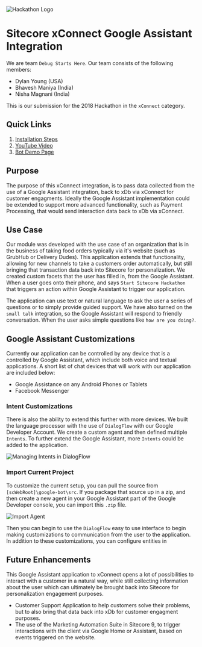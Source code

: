![Hackathon Logo](documentation/images/hackathon.png?raw=true "Hackathon Logo")

# Sitecore xConnect Google Assistant Integration

We are team `Debug Starts Here`.  Our team consists of the following members:

- Dylan Young (USA)
- Bhavesh Maniya (India)
- Nisha Magnani (India)

This is our submission for the 2018 Hackathon in the `xConnect` category.

## Quick Links

1. [Installation Steps](https://github.com/Sitecore-Hackathon/2018-Debug-Starts-Here/tree/master/documentation/Readme.md#Installation)
2. [YouTube Video](https://youtu.be/Yrc4WEUzb5k)
3. [Bot Demo Page](https://bot.dialogflow.com/823e37ff-493e-4757-ad82-d59916e99e55)

## Purpose

The purpose of this xConnect integration, is to pass data collected from the use of a Google Assistant integration, back to xDb via xConnect for customer engagments.  Ideally the Google Assistant implementation could be extended to support more advanced functionality, such as Payment Processing, that would send interaction data back to xDb via xConnect.

## Use Case

Our module was developed with the use case of an organization that is in the business of taking food orders typically via it's website (such as GrubHub or Delivery Dudes).  This application extends that functionality, allowing for new channels to take a customers order automatically, but still bringing that transaction data back into Sitecore for personalization.  We created custom facets that the user has filled in, from the Google Assistant.  When a user goes onto their phone, and says `Start Sitecore Hackathon` that triggers an action within Google Assistant to trigger our application.

The application can use text or natural language to ask the user a series of questions or to simply provide guided support.  We have also turned on the `small talk` integration, so the Google Assistant will respond to friendly conversation.  When the user asks simple questions like `how are you doing?`.

## Google Assistant Customizations

Currently our application can be controlled by any device that is a controlled by Google Assistant, which include both voice and textual applications.  A short list of chat devices that will work with our application are included below:

 - Google Assistance on any Android Phones or Tablets
 - Facebook Messenger

### Intent Customizations

There is also the ability to extend this further with more devices.  We built the language processor with the use of `DialogFlow` with our Google Developer Account.  We create a custom agent and then defined multiple `Intents`.  To further extend the Google Assistant, more `Intents` could be added to the application. 

![Managing Intents in DialogFlow](https://i.imgur.com/Lcdy8GP.png)

### Import Current Project

To customize the current setup, you can pull the source from `[scWebRoot]\google-bot\src`.  If you package that source up in a zip, and then create a new agent in your Google Assistant part of the Google Developer console, you can import this `.zip` file.

![Import Agent](https://i.imgur.com/olb5xiL.png)

Then you can begin to use the `DialogFlow` easy to use interface to begin making customizations to communication from the user to the application.  In addition to these customizations, you can configure entities in 

## Future Enhancements

This Google Assistant application to xConnect opens a lot of possibilities to interact with a customer in a natural way, while still collecting information about the user which can ultimately be brought back into Sitecore for personalization engagement purposes.

- Customer Support Application to help customers solve their problems, but to also bring that data back into xDb for customer engagment purposes.
- The use of the Marketing Automation Suite in Sitecore 9, to trigger interactions with the client via Google Home or Assistant, based on events triggered on the website.
